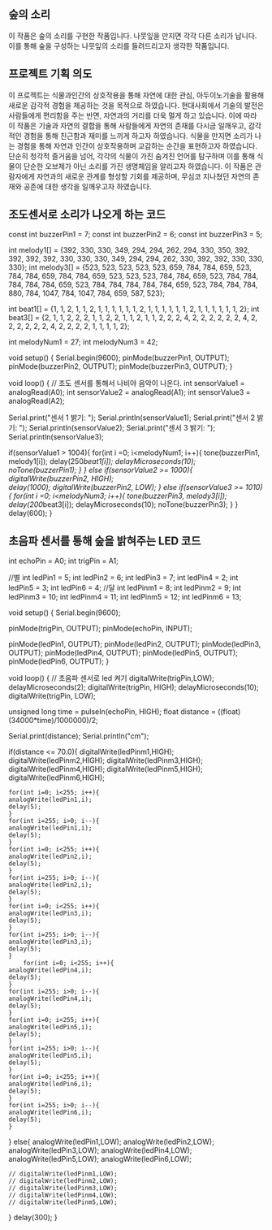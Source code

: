 ## 숲의 소리

이 작품은 숲의 소리를 구현한 작품입니다.
나뭇잎을 만지면 각각 다른 소리가 납니다. 이를 통해 숲을 구성하는 나뭇잎의 소리를 들려드리고자 생각한 작품입니다.

## 프로젝트 기획 의도
이 프로젝트는 식물과인간의 상호작용을 통해 자연에 대한 관심, 아두이노기술을 활용해 새로운 감각적 경험을 제공하는 것을 목적으로 하였습니다. 현대사회에서 기술의 발전은 사람들에게 편리함을 주는 반면, 자연과의 거리를 더욱 멀게 하고 있습니다. 이에 따라 이 작품은 기술과 자연의 결합을 통해 사람들에게 자연의 존재를 다시금 일깨우고, 감각적인 경험을 통해 친근함과 재미를 느끼게 하고자 하였습니다.
식물을 만지면 소리가 나는 경험을 통해 자연과 인간이 상호작용하며 교감하는 순간을 표현하고자 하였습니다. 단순히 청각적 즐거움을 넘어, 각각의 식물이 가진 숨겨진 언어를 탐구하며 이를 통해 식물이 단순한 오브제가 아닌 소리를 가진 생명체임을 알리고자 하였습니다.
이 작품은 관람자에게 자연과의 새로운 관계를 형성할 기회를 제공하며, 무심코 지나쳤던 자연의 존재와 공존에 대한 생각을 일깨우고자 하였습니다.

## 조도센서로 소리가 나오게 하는 코드

const int buzzerPin1 = 7;
const int buzzerPin2 = 6;
const int buzzerPin3 = 5;

int melody1[] = {392, 330, 330, 349, 294, 294, 262, 294, 330, 350, 392, 392, 392, 392, 330, 330, 330, 349, 294, 294, 262, 330, 392, 392, 330, 330, 330};
int melody3[] = {523, 523, 523, 523, 523, 659, 784, 784, 659, 523, 784, 784, 659, 784, 784, 659, 523, 523, 523, 784, 784, 659, 523, 784, 784, 784, 784, 784, 659, 523, 784, 784, 784, 784, 784, 659, 523, 784, 784, 784, 880, 784, 1047, 784, 1047, 784, 659, 587, 523};

int beat1[] = {1, 1, 2, 1, 1, 2, 1, 1, 1, 1, 1, 1, 2, 1, 1, 1, 1, 1, 1, 2, 1, 1, 1, 1, 1, 1, 2};
int beat3[] = {2, 1, 1, 2, 2, 2, 1, 1, 2, 2, 1, 1, 2, 1, 1, 2, 2, 2, 4, 2, 2, 2, 2, 2, 2, 4, 2, 2, 2, 2, 2, 2, 4, 2, 2, 2, 2, 1, 1, 1, 1, 2};

int melodyNum1 = 27;
int melodyNum3 = 42;

void setup() {
Serial.begin(9600);
pinMode(buzzerPin1, OUTPUT);
pinMode(buzzerPin2, OUTPUT);
pinMode(buzzerPin3, OUTPUT);
}

void loop() {
// 조도 센서를 통해서 나비야 음악이 나온다.
int sensorValue1 = analogRead(A0);
int sensorValue2 = analogRead(A1);
int sensorValue3 = analogRead(A2);

Serial.print("센서 1 밝기: ");
Serial.println(sensorValue1);
Serial.print("센서 2 밝기: ");
Serial.println(sensorValue2);
Serial.print("센서 3 밝기: ");
Serial.println(sensorValue3);

if(sensorValue1 > 1004){
for(int i =0; i<melodyNum1; i++){
tone(buzzerPin1, melody1[i]);
delay(250*beat1[i]);
delayMicroseconds(10);
noTone(buzzerPin1);
}
} else if(sensorValue2 >= 1000){
digitalWrite(buzzerPin2, HIGH);  
 delay(1000);
digitalWrite(buzzerPin2, LOW);
} else if(sensorValue3 >= 1010){
for(int i =0; i<melodyNum3; i++){
tone(buzzerPin3, melody3[i]);
delay(200*beat3[i]);
delayMicroseconds(10);
noTone(buzzerPin3);
}
}
delay(600);
}

## 초음파 센서를 통해 숲을 밝혀주는 LED 코드

int echoPin = A0;
int trigPin = A1;

//별
int ledPin1 = 5;
int ledPin2 = 6;
int ledPin3 = 7;
int ledPin4 = 2;
int ledPin5 = 3;
int ledPin6 = 4;
//달
int ledPinm1 = 8;
int ledPinm2 = 9;
int ledPinm3 = 10;
int ledPinm4 = 11;
int ledPinm5 = 12;
int ledPinm6 = 13;

void setup() {
Serial.begin(9600);

pinMode(trigPin, OUTPUT);
pinMode(echoPin, INPUT);

pinMode(ledPin1, OUTPUT);
pinMode(ledPin2, OUTPUT);
pinMode(ledPin3, OUTPUT);
pinMode(ledPin4, OUTPUT);
pinMode(ledPin5, OUTPUT);
pinMode(ledPin6, OUTPUT);
}

void loop() {
// 초음파 센서로 led 켜기
digitalWrite(trigPin,LOW);
delayMicroseconds(2);
digitalWrite(trigPin, HIGH);
delayMicroseconds(10);
digitalWrite(trigPin, LOW);

unsigned long time = pulseIn(echoPin, HIGH);
float distance = ((float)(34000\*time)/1000000)/2;

Serial.print(distance);
Serial.println("cm");

if(distance <= 70.0){
digitalWrite(ledPinm1,HIGH);
digitalWrite(ledPinm2,HIGH);
digitalWrite(ledPinm3,HIGH);
digitalWrite(ledPinm4,HIGH);
digitalWrite(ledPinm5,HIGH);
digitalWrite(ledPinm6,HIGH);

    for(int i=0; i<255; i++){
    analogWrite(ledPin1,i);
    delay(5);
    }
    for(int i=255; i>0; i--){
    analogWrite(ledPin1,i);
    delay(5);
    }
    for(int i=0; i<255; i++){
    analogWrite(ledPin2,i);
    delay(5);
    }
    for(int i=255; i>0; i--){
    analogWrite(ledPin2,i);
    delay(5);
    }
    for(int i=0; i<255; i++){
    analogWrite(ledPin3,i);
    delay(5);
    }
    for(int i=255; i>0; i--){
    analogWrite(ledPin3,i);
    delay(5);
    }
        for(int i=0; i<255; i++){
    analogWrite(ledPin4,i);
    delay(5);
    }
    for(int i=255; i>0; i--){
    analogWrite(ledPin4,i);
    delay(5);
    }
    for(int i=0; i<255; i++){
    analogWrite(ledPin5,i);
    delay(5);
    }
    for(int i=255; i>0; i--){
    analogWrite(ledPin5,i);
    delay(5);
    }
    for(int i=0; i<255; i++){
    analogWrite(ledPin6,i);
    delay(5);
    }
    for(int i=255; i>0; i--){
    analogWrite(ledPin6,i);
    delay(5);
    }

}
else{
analogWrite(ledPin1,LOW);
analogWrite(ledPin2,LOW);
analogWrite(ledPin3,LOW);
analogWrite(ledPin4,LOW);
analogWrite(ledPin5,LOW);
analogWrite(ledPin6,LOW);

    // digitalWrite(ledPinm1,LOW);
    // digitalWrite(ledPinm2,LOW);
    // digitalWrite(ledPinm3,LOW);
    // digitalWrite(ledPinm4,LOW);
    // digitalWrite(ledPinm5,LOW);

}
delay(300);
}
